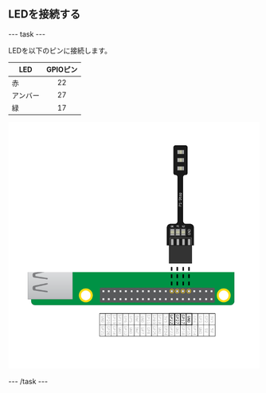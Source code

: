 ## LEDを接続する

--- task ---

LEDを以下のピンに接続します。

| LED  | GPIOピン |
| ---- |:------:|
| 赤    |   22   |
| アンバー |   27   |
| 緑    |   17   |

![gpio 22,27,17とグラウンドに接続されたpi stop 信号灯ボード](images/Traffic-Lights-Diagram.png)

--- /task ---